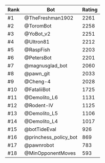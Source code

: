 Rank|Bot|Rating
---|---|---
#1|@TheFreshman1902|2261
#2|@ToromBot|2258
#3|@YoBot_v2|2251
#4|@Ultron81|2212
#5|@RaspFish|2203
#6|@PetersBot|2201
#7|@magnusglad_bot|2060
#8|@pawn_git|2033
#9|@Cheng-4|2028
#10|@FataliiBot|1725
#11|@Demolito_L6|1131
#12|@Rodent-IV|1125
#13|@Demolito_L5|1106
#14|@Demolito_L4|1017
#15|@botTideEval|926
#16|@princhess_policy_bot|869
#17|@pawnrobot|783
#18|@MinOpponentMoves|593

